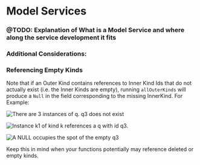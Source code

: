 # Model Services

### @TODO: Explanation of What is a Model Service and where along the service development it fits



### Additional Considerations: 

### Referencing Empty Kinds

Note that if an Outer Kind contains references to Inner Kind Ids that do not actually exist \(i.e. the Inner Kinds are empty\), running `allOuterKinds` will produce a `Null` in the field corresponding to the missing InnerKind. For Example: 

![There are 3 instances of q. q3 does not exist](https://maanaimages.blob.core.windows.net/maana-q-documentation/e1.png)

![Instance k1 of kind k references a q with id q3.](https://maanaimages.blob.core.windows.net/maana-q-documentation/e2.png)

![A NULL occupies the spot of the empty q3](https://maanaimages.blob.core.windows.net/maana-q-documentation/e3.png)

Keep this in mind when your functions potentially may reference deleted or empty kinds. 

